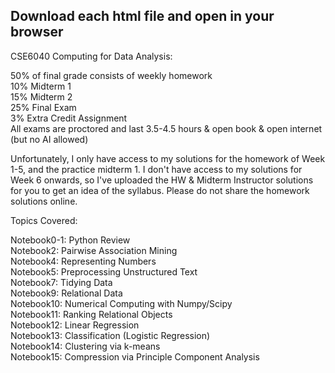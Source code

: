 ## Download each html file and open in your browser  

CSE6040 Computing for Data Analysis:  

50% of final grade consists of weekly homework  
10% Midterm 1  
15% Midterm 2  
25% Final Exam  
3% Extra Credit Assignment  
All exams are proctored and last 3.5-4.5 hours & open book & open internet (but no AI allowed)   

Unfortunately, I only have access to my solutions for the homework of Week 1-5, and the practice midterm 1. I don't have access to my solutions for Week 6 onwards, so I've uploaded the HW & Midterm Instructor solutions for you to get an idea of the syllabus. Please do not share the homework solutions online.  

Topics Covered:  

Notebook0-1: Python Review  
Notebook2: Pairwise Association Mining  
Notebook4: Representing Numbers  
Notebook5: Preprocessing Unstructured Text  
Notebook7: Tidying Data  
Notebook9: Relational Data  
Notebook10: Numerical Computing with Numpy/Scipy  
Notebook11: Ranking Relational Objects  
Notebook12: Linear Regression  
Notebook13: Classification (Logistic Regression)  
Notebook14: Clustering via k-means  
Notebook15: Compression via Principle Component Analysis  
